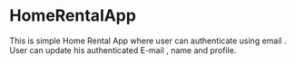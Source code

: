 # HomeRentalApp
This is simple Home Rental App where user can authenticate using email . User can update his authenticated E-mail , name and profile.

